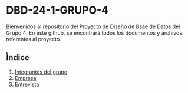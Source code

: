 # DBD-24-1-GRUPO-4
Bienvenidos al repositorio del Proyecto de Diseño de Bsae de Datos del Grupo 4. En este github, se encontrará todos los documentos y archivos referentes al proyecto.
## Ìndice
1. [Integrantes del grupo](01.Integrantes/integrantes.md)
2. [Empresa](02.Empresa/SeleccionEmpresa.md)
3. [Entrevista](03.Entrevista/entrevista.md)

